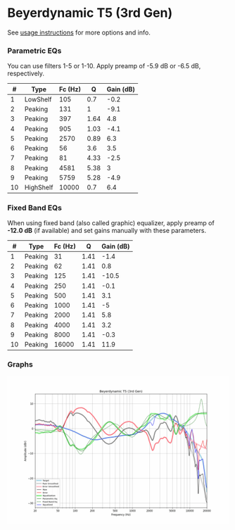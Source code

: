 # Beyerdynamic T5 (3rd Gen)
See [usage instructions](https://github.com/jaakkopasanen/AutoEq#usage) for more options and info.

### Parametric EQs
You can use filters 1-5 or 1-10. Apply preamp of -5.9 dB or -6.5 dB, respectively.

|   # | Type      |   Fc (Hz) |    Q |   Gain (dB) |
|-----|-----------|-----------|------|-------------|
|   1 | LowShelf  |       105 | 0.7  |        -0.2 |
|   2 | Peaking   |       131 | 1    |        -9.1 |
|   3 | Peaking   |       397 | 1.64 |         4.8 |
|   4 | Peaking   |       905 | 1.03 |        -4.1 |
|   5 | Peaking   |      2570 | 0.89 |         6.3 |
|   6 | Peaking   |        56 | 3.6  |         3.5 |
|   7 | Peaking   |        81 | 4.33 |        -2.5 |
|   8 | Peaking   |      4581 | 5.38 |         3   |
|   9 | Peaking   |      5759 | 5.28 |        -4.9 |
|  10 | HighShelf |     10000 | 0.7  |         6.4 |

### Fixed Band EQs
When using fixed band (also called graphic) equalizer, apply preamp of **-12.0 dB** (if available) and set gains manually with these parameters.

|   # | Type    |   Fc (Hz) |    Q |   Gain (dB) |
|-----|---------|-----------|------|-------------|
|   1 | Peaking |        31 | 1.41 |        -1.4 |
|   2 | Peaking |        62 | 1.41 |         0.8 |
|   3 | Peaking |       125 | 1.41 |       -10.5 |
|   4 | Peaking |       250 | 1.41 |        -0.1 |
|   5 | Peaking |       500 | 1.41 |         3.1 |
|   6 | Peaking |      1000 | 1.41 |        -5   |
|   7 | Peaking |      2000 | 1.41 |         5.8 |
|   8 | Peaking |      4000 | 1.41 |         3.2 |
|   9 | Peaking |      8000 | 1.41 |        -0.3 |
|  10 | Peaking |     16000 | 1.41 |        11.9 |

### Graphs
![](./Beyerdynamic%20T5%20(3rd%20Gen).png)
